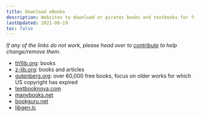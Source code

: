```yaml
---
title: Download eBooks
description: Websites to download or pirates books and textbooks for free
lastUpdated: 2021-08-19
toc: false
---
```


_If any of the links do not work, please head over to [contribute](/contribute) to help change/remove them._

- [th1lib.org](https://en.th1lib.org/): books
- [z-lib.org](https://z-lib.org/): books and articles
- [gutenberg.org](https://gutenberg.org/): over 60,000 free books, focus on older works for which US copyright has expired
- [textbooknova.com](https://textbooknova.com/)
- [manybooks.net](https://manybooks.net/)
- [bookguru.net](http://bookguru.net/)
- [libgen.lc](http://libgen.lc/)
